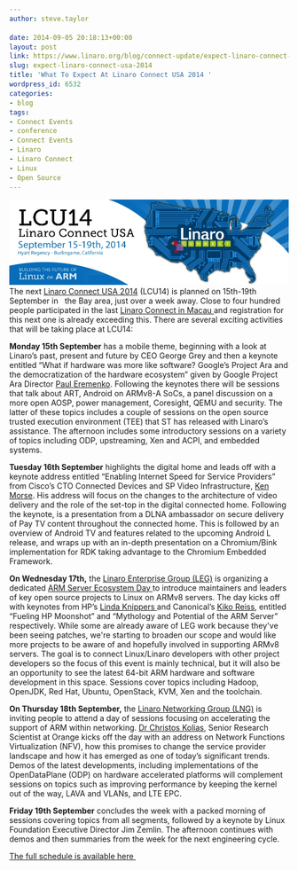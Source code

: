 ```yaml
---
author: steve.taylor

date: 2014-09-05 20:18:13+00:00
layout: post
link: https://www.linaro.org/blog/connect-update/expect-linaro-connect-usa-2014/
slug: expect-linaro-connect-usa-2014
title: 'What To Expect At Linaro Connect USA 2014 '
wordpress_id: 6532
categories:
- blog
tags:
- Connect Events
- conference
- Connect Events
- Linaro
- Linaro Connect
- Linux
- Open Source
---
```


[![lcu14](/assets/blog/lcu14.jpg)](http://www.linaro.org/connect/lcu/lcu14/)The next [Linaro Connect USA 2014](http://www.linaro.org/connect/lcu/lcu14/) (LCU14) is planned on 15th-19th September in   the Bay area, just over a week away. Close to four hundred people participated in the last [Linaro Connect in Macau ](http://www.linaro.org/connect/lca/lca14/)and registration for this next one is already exceeding this. There are several exciting activities that will be taking place at LCU14:

**Monday 15th September** has a mobile theme, beginning with a look at Linaro’s past, present and future by CEO George Grey and then a keynote entitled “What if hardware was more like software? Google’s Project Ara and the democratization of the hardware ecosystem” given by Google Project Ara Director [Paul Eremenko](http://www.linaro.org/connect/lcu/lcu14/schedule/). Following the keynotes there will be sessions that talk about ART, Android on ARMv8-A SoCs, a panel discussion on a more open AOSP, power management, Coresight, QEMU and security. The latter of these topics includes a couple of sessions on the open source trusted execution environment (TEE) that ST has released with Linaro’s assistance. The afternoon includes some introductory sessions on a variety of topics including ODP, upstreaming, Xen and ACPI, and embedded systems.

**Tuesday 16th September** highlights the digital home and leads off with a keynote address entitled “Enabling Internet Speed for Service Providers” from Cisco’s CTO Connected Devices and SP Video Infrastructure, [Ken Morse](http://www.linaro.org/connect/lcu/lcu14/schedule/). His address will focus on the changes to the architecture of video delivery and the role of the set-top in the digital connected home. Following the keynote, is a presentation from a DLNA ambassador on secure delivery of Pay TV content throughout the connected home. This is followed by an overview of Android TV and features related to the upcoming Android L release, and wraps up with an in-depth presentation on a Chromium/Bink implementation for RDK taking advantage to the Chromium Embedded Framework.

**On Wednesday 17th,** the [Linaro Enterprise Group (LEG)](https://wiki.linaro.org/LEG) is organizing a dedicated [ARM Server Ecosystem Day ](http://www.linaro.org/connect/lcu/lcu14/schedule/leg/)to introduce maintainers and leaders of key open source projects to Linux on ARMv8 servers. The day kicks off with keynotes from HP’s [Linda Knippers ](http://www.linaro.org/connect/lcu/lcu14/schedule/)and Canonical’s [Kiko Reiss](http://www.linaro.org/connect/lcu/lcu14/schedule/), entitled “Fueling HP Moonshot” and “Mythology and Potential of the ARM Server” respectively. While some are already aware of LEG work because they've been seeing patches, we're starting to broaden our scope and would like more projects to be aware of and hopefully involved in supporting ARMv8 servers. The goal is to connect Linux/Linaro developers with other project developers so the focus of this event is mainly technical, but it will also be an opportunity to see the latest 64-bit ARM hardware and software development in this space. Sessions cover topics including Hadoop, OpenJDK, Red Hat, Ubuntu, OpenStack, KVM, Xen and the toolchain.

**On Thursday 18th September,** the [Linaro Networking Group (LNG)](https://wiki.linaro.org/LNG) is inviting people to attend a day of sessions focusing on accelerating the support of ARM within networking. [Dr Christos Kolias](http://www.linaro.org/connect/lcu/lcu14/schedule/), Senior Research Scientist at Orange kicks off the day with an address on Network Functions Virtualization (NFV), how this promises to change the service provider landscape and how it has emerged as one of today’s significant trends. Demos of the latest developments, including implementations of the OpenDataPlane (ODP) on hardware accelerated platforms will complement sessions on topics such as improving performance by keeping the kernel out of the way, LAVA and VLANs, and LTE EPC.

**Friday 19th September** concludes the week with a packed morning of sessions covering topics from all segments, followed by a keynote by Linux Foundation Executive Director Jim Zemlin. The afternoon continues with demos and then summaries from the week for the next engineering cycle.

[The full schedule is available here ](http://lcu14.zerista.com/event?event_order=start&event_page=1&owner=other&owner_id=739721&start=)
